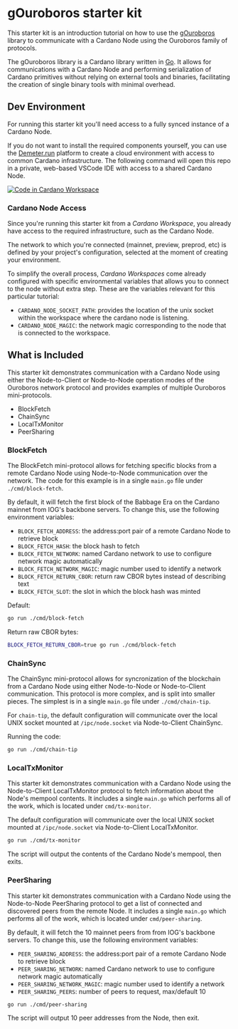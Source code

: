 # gOuroboros starter kit

This starter kit is an introduction tutorial on how to use the
[gOuroboros](https://github.com/blinklabs-io/gouroboros) library to communicate
with a Cardano Node using the Ouroboros family of protocols.

The gOuroboros library is a Cardano library written in [Go](https://go.dev). It
allows for communications with a Cardano Node and performing serialization of
Cardano primitives without relying on external tools and binaries, facilitating
the creation of single binary tools with minimal overhead.

## Dev Environment

For running this starter kit you'll need access to a fully synced instance of a
Cardano Node.

If you do not want to install the required components yourself, you can use the
[Demeter.run](https://demeter.run) platform to create a cloud environment with
access to common Cardano infrastructure. The following command will open this
repo in a private, web-based VSCode IDE with access to a shared Cardano Node.

[![Code in Cardano Workspace](https://demeter.run/code/badge.svg)](https://demeter.run/code?repository=https://github.com/blinklabs-io/gouroboros-starter-kit.git&template=golang)

### Cardano Node Access

Since you're running this starter kit from a _Cardano Workspace_, you already
have access to the required infrastructure, such as the Cardano Node.

The network to which you're connected (mainnet, preview, preprod, etc) is
defined by your project's configuration, selected at the moment of creating
your environment.

To simplify the overall process, _Cardano Workspaces_ come already configured
with specific environmental variables that allows you to connect to the node
without extra step. These are the variables relevant for this particular
tutorial:

- `CARDANO_NODE_SOCKET_PATH`: provides the location of the unix socket within
    the workspace where the cardano node is listening.
- `CARDANO_NODE_MAGIC`: the network magic corresponding to the node that is
    connected to the workspace.

## What is Included

This starter kit demonstrates communication with a Cardano Node using either
the Node-to-Client or Node-to-Node operation modes of the Ouroboros network
protocol and provides examples of multiple Ouroboros mini-protocols.

- BlockFetch
- ChainSync
- LocalTxMonitor
- PeerSharing

### BlockFetch

The BlockFetch mini-protocol allows for fetching specific blocks from a remote
Cardano Node using Node-to-Node communication over the network. The code for
this example is in a single `main.go` file under `./cmd/block-fetch`.

By default, it will fetch the first block of the Babbage Era on the Cardano
mainnet from IOG's backbone servers. To change this, use the following
environment variables:

- `BLOCK_FETCH_ADDRESS`: the address:port pair of a remote Cardano Node to
  retrieve block
- `BLOCK_FETCH_HASH`: the block hash to fetch
- `BLOCK_FETCH_NETWORK`: named Cardano network to use to configure network
  magic automatically
- `BLOCK_FETCH_NETWORK_MAGIC`: magic number used to identify a network
- `BLOCK_FETCH_RETURN_CBOR`: return raw CBOR bytes instead of describing text
- `BLOCK_FETCH_SLOT`: the slot in which the block hash was minted

Default:
```bash
go run ./cmd/block-fetch
```

Return raw CBOR bytes:
```bash
BLOCK_FETCH_RETURN_CBOR=true go run ./cmd/block-fetch
```

### ChainSync

The ChainSync mini-protocol allows for syncronization of the blockchain from a
Cardano Node using either Node-to-Node or Node-to-Client communication. This
protocol is more complex, and is split into smaller pieces. The simplest is in
a single `main.go` file under `./cmd/chain-tip`.

For `chain-tip`, the default configuration will communicate over the local
UNIX socket mounted at `/ipc/node.socket` via Node-to-Client ChainSync.

Running the code:
```bash
go run ./cmd/chain-tip
```

### LocalTxMonitor

This starter kit demonstrates communication with a Cardano Node using the
Node-to-Client LocalTxMonitor protocol to fetch information about the Node's
mempool contents. It includes a single `main.go` which performs all of the
work, which is located under `cmd/tx-monitor`.

The default configuration will communicate over the local UNIX socket mounted
at `/ipc/node.socket` via Node-to-Client LocalTxMonitor.

```bash
go run ./cmd/tx-monitor
```

The script will output the contents of the Cardano Node's mempool, then exits.

### PeerSharing

This starter kit demonstrates communication with a Cardano Node using the
Node-to-Node PeerSharing protocol to get a list of connected and discovered
peers from the remote Node. It includes a single `main.go` which performs
all of the work, which is located under `cmd/peer-sharing`.

By default, it will fetch the 10 mainnet peers from from IOG's backbone
 servers. To change this, use the following environment variables:

- `PEER_SHARING_ADDRESS`: the address:port pair of a remote Cardano Node to
  retrieve block
- `PEER_SHARING_NETWORK`: named Cardano network to use to configure network
  magic automatically
- `PEER_SHARING_NETWORK_MAGIC`: magic number used to identify a network
- `PEER_SHARING_PEERS`: number of peers to request, max/default 10

```bash
go run ./cmd/peer-sharing
```

The script will output 10 peer addresses from the Node, then exit.
